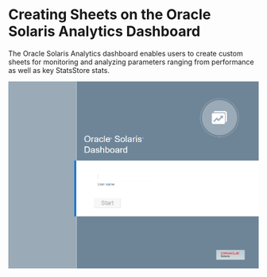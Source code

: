 # Creating Sheets on the Oracle Solaris Analytics Dashboard

The Oracle Solaris Analytics dashboard enables users to create custom sheets for monitoring and analyzing parameters ranging from performance as well as key StatsStore stats. 

![](Images/Image1.tiff)


